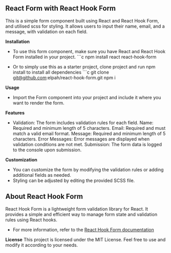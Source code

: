 ## React Form with React Hook Form ##
This is a simple form component built using React and React Hook Form, and utilised scss for styling.
It allows users to input their name, email, and a message, with validation on each field.

**Installation**
- To use this form component, make sure you have React and React Hook Form installed in your project.
        ```c 
            npm install react react-hook-form

- Or to simply use this as a starter project, clone project and run npm install to install all dependencies
        ```c
        git clone git@github.com:elpah/react-hook-form.git
        npm i

**Usage**
- Import the Form component into your project and include it where you want to render the form.

**Features**
- Validation: The form includes validation rules for each field.
Name: Required and minimum length of 5 characters.
Email: Required and must match a valid email format.
Message: Required and minimum length of 5 characters.
Error Messages: Error messages are displayed when validation conditions are not met.
Submission: The form data is logged to the console upon submission.

**Customization**
- You can customize the form by modifying the validation rules or adding additional fields as needed. 
- Styling can be adjusted by editing the provided SCSS file.

## About React Hook Form
React Hook Form is a lightweight form validation library for React. It provides a simple and efficient way to manage form state and validation rules using React hooks.

- For more information, refer to the [React Hook Form documentation](https://react-hook-form.com/)
 

**License** 
This project is licensed under the MIT License. Feel free to use and modify it according to your needs.

